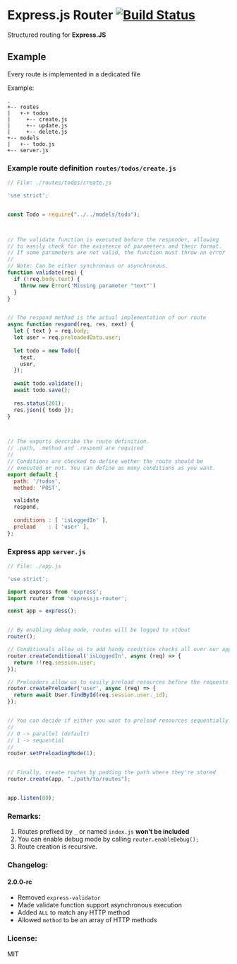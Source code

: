 Express.js Router [![Build Status](https://travis-ci.org/olivierkaisin/node-express-router.svg?branch=master)](https://travis-ci.org/olivierkaisin/node-express-router)
=================

Structured routing for **Express.JS**

## Example

Every route is implemented in a dedicated file


Example:

```
.
+-- routes
|   +-+ todos
|     +-- create.js
|     +-- update.js
|     +-- delete.js
+-- models
|   +-- todo.js
+-- server.js
```


### Example route definition `routes/todos/create.js`

```javascript
// File: ./routes/todos/create.js

'use strict';


const Todo = require("../../models/todo");



// The validate function is executed before the responder, allowing
// to easily check for the existence of parameters and their format.
// If some parameters are not valid, the function must throw an error
// 
// Note: Can be either synchronous or asynchronous.
function validate(req) {
  if (!req.body.text) {
    throw new Error('Missing parameter "text"')
  }
}


// The respond method is the actual implementation of our route
async function respond(req, res, next) {
  let { text } = req.body;
  let user = req.preloadedData.user;
  
  let todo = new Todo({
    text,
    user,
  });
  
  await todo.validate();
  await todo.save();
  
  res.status(201);
  res.json({ todo });
}



// The exports describe the route definition.
// .path, .method and .respond are required
// 
// Conditions are checked to define wether the route should be
// executed or not. You can define as many conditions as you want.
export default {
  path: '/todos',
  method: 'POST',

  validate
  respond,
  
  conditions : [ 'isLoggedIn' ],
  preload    : [ 'user' ],
};
```

### Express app `server.js`

```javascript
// File: ./app.js

'use strict';

import express from 'express'; 
import router from 'expressjs-router';

const app = express();


// By enabling debug mode, routes will be logged to stdout
router();

// Conditionals allow us to add handy condition checks all over our app
router.createConditional('isLoggedIn', async (req) => {
  return !!req.session.user;
});

// Preloaders allow us to easily preload resources before the requests are executed
router.createPreloader('user', async (req) => {
  return await User.findById(req.session.user._id);
});


// You can decide if either you want to preload resources sequentially or in parallel
//
// 0 -> parallel (default)
// 1 -> sequential
//
router.setPreloadingMode(1);


// Finally, create routes by padding the path where they're stored
router.create(app, "./path/to/routes");


app.listen(80);
```


### Remarks:

1. Routes prefixed by `_` or named `index.js` **won't be included** 
2. You can enable debug mode by calling `router.enableDebug();`
3. Route creation is recursive.


### Changelog:

#### 2.0.0-rc

* Removed `express-validator`
* Made validate function support asynchronous execution
* Added `ALL` to match any HTTP method
* Allowed `method` to be an array of HTTP methods

### License:

MIT
